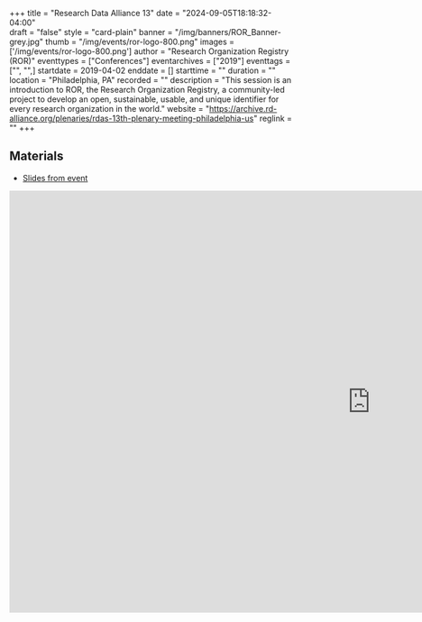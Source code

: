 +++
title = "Research Data Alliance 13" 
date = "2024-09-05T18:18:32-04:00"  
draft = "false" 
style = "card-plain" 
banner = "/img/banners/ROR_Banner-grey.jpg" 
thumb = "/img/events/ror-logo-800.png" 
images = ['/img/events/ror-logo-800.png']
author = "Research Organization Registry (ROR)" 
eventtypes = ["Conferences"]
eventarchives = ["2019"]
eventtags = ["", "",]
startdate = 2019-04-02
enddate = []
starttime = ""
duration = ""
location = "Philadelphia, PA"
recorded = ""
description = "This session is an introduction to ROR, the Research Organization Registry, a community-led project to develop an open, sustainable, usable, and unique identifier for every research organization in the world."
website = "https://archive.rd-alliance.org/plenaries/rdas-13th-plenary-meeting-philadelphia-us"
reglink = ""
+++

## Materials 

- [Slides from event](https://docs.google.com/presentation/d/1tM_856ePpQH__nauX1N1-KnQQ3KPqnBsdr-LfnCWyP8/pub?start=false&loop=false&delayms=3000)

<iframe src="https://docs.google.com/presentation/d/1tM_856ePpQH__nauX1N1-KnQQ3KPqnBsdr-LfnCWyP8/embed?start=false&loop=false&delayms=3000" frameborder="0" width="1280" height="749" allowfullscreen="true" mozallowfullscreen="true" webkitallowfullscreen="true"></iframe>


